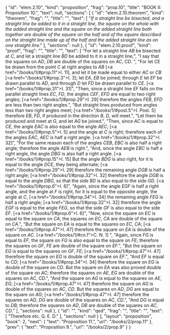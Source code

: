 {
  "id": "elem.2.10",
  "kind": "proposition",
  "frag": "prop.10",
  "title": "BOOK II: Proposition 10.",
  "text": null,
  "sections": [
    {
      "id": "elem.2.10.theorem",
      "kind": "theorem",
      "frag": "",
      "title": "",
      "text": [
        "<var>If a straight line be bisected</var>, <var>and a straight line be added to it in a straight line</var>, <var>the square on the whole with the added straight line and the square on the added straight line both together are double of the square on the half and of the square described on the straight line made up of the half and the added straight line as on one straight line</var>."
      ],
      "sections": null
    },
    {
      "id": "elem.2.10.proof",
      "kind": "proof",
      "frag": "",
      "title": "",
      "text": [
        "For let a straight line <var>AB</var> be bisected at <var>C</var>, and let a straight line <var>BD</var> be added to it in a straight line;",
        "I say that the squares on <var>AD</var>, <var>DB</var> are double of the squares on <var>AC</var>, <var>CD</var>. ",
        "For let <var>CE</var> be drawn from the point <var>C</var> at right angles to <var>AB</var> [<a href=\"/books/1/#prop.11\">I. 11</a>], and let it be made equal to either <var>AC</var> or <var>CB</var> [<a href=\"/books/1/#prop.3\">I. 3</a>]; let <var>EA</var>, <var>EB</var> be joined; through <var>E</var> let <var>EF</var> be drawn parallel to <var>AD</var>, and through <var>D</var> let <var>FD</var> be drawn parallel to <var>CE</var>. [<a href=\"/books/1/#prop.31\">I. 31</a>]",
        "Then, since a straight line <var>EF</var> falls on the parallel straight lines <var>EC</var>, <var>FD</var>, the angles <var>CEF</var>, <var>EFD</var> are equal to two right angles; [<a href=\"/books/1/#prop.29\">I. 29</a>] therefore the angles <var>FEB</var>, <var>EFD</var> are less than two right angles.",
        "But straight lines produced from angles less than two right angles meet; [<a href=\"/books/1/#post.5\">I. Post. 5</a>] therefore <var>EB</var>, <var>FD</var>, if produced in the direction <var>B</var>, <var>D</var>, will meet.",
        "Let them be produced and meet at <var>G</var>, and let <var>AG</var> be joined.",
        "Then, since <var>AC</var> is equal to <var>CE</var>, the angle <var>EAC</var> is also equal to the angle <var>AEC</var>; [<a href=\"/books/1/#prop.5\">I. 5</a>] and the angle at <var>C</var> is right; therefore each of the angles <var>EAC</var>, <var>AEC</var> is half a right angle. [<a href=\"/books/1/#prop.32\">I. 32</a>]",
        "For the same reason each of the angles <var>CEB</var>, <var>EBC</var> is also half a right angle; therefore the angle <var>AEB</var> is right.",
        "And, since the angle <var>EBC</var> is half a right angle, the angle <var>DBG</var> is also half a right angle. [<a href=\"/books/1/#prop.15\">I. 15</a>] But the angle <var>BDG</var> is also right, for it is equal to the angle <var>DCE</var>, they being alternate; [<a href=\"/books/1/#prop.29\">I. 29</a>] therefore the remaining angle <var>DGB</var> is half a right angle; [<a href=\"/books/1/#prop.32\">I. 32</a>] therefore the angle <var>DGB</var> is equal to the angle <var>DBG</var>, so that the side <var>BD</var> is also equal to the side <var>GD</var>. [<a href=\"/books/1/#prop.6\">I. 6</a>]",
        "Again, since the angle <var>EGF</var> is half a right angle, and the angle at <var>F</var> is right, for it is equal to the opposite angle, the angle at <var>C</var>, [<a href=\"/books/1/#prop.34\">I. 34</a>] the remaining angle <var>FEG</var> is half a right angle; [<a href=\"/books/1/#prop.32\">I. 32</a>] therefore the angle <var>EGF</var> is equal to the angle <var>FEG</var>, so that the side <var>GF</var> is also equal to the side <var>EF</var>. [<a href=\"/books/1/#prop.6\">I. 6</a>]",
        "Now, since the square on <var>EC</var> is equal to the square on <var>CA</var>, the squares on <var>EC</var>, <var>CA</var> are double of the square on <var>CA</var>.",
        "But the square on <var>EA</var> is equal to the squares on <var>EC</var>, <var>CA</var>; [<a href=\"/books/1/#prop.47\">I. 47</a>] therefore the square on <var>EA</var> is double of the square on <var>AC</var>. [<a href=\"/books/1/#cn.1\">C. N. 1</a>] ",
        "Again, since <var>FG</var> is equal to <var>EF</var>, the square on <var>FG</var> is also equal to the square on <var>FE</var>; therefore the squares on <var>GF</var>, <var>FE</var> are double of the square on <var>EF</var>.",
        "But the square on <var>EG</var> is equal to the squares on <var>GF</var>, <var>FE</var>; [<a href=\"/books/1/#prop.47\">I. 47</a>] therefore the square on <var>EG</var> is double of the square on <var>EF</var>.",
        "And <var>EF</var> is equal to <var>CD</var>; [<a href=\"/books/1/#prop.34\">I. 34</a>] therefore the square on <var>EG</var> is double of the square on <var>CD</var>. But the square on <var>EA</var> was also proved double of the square on <var>AC</var>; therefore the squares on <var>AE</var>, <var>EG</var> are double of the squares on <var>AC</var>, <var>CD</var>.",
        "And the square on <var>AG</var> is equal to the squares on <var>AE</var>, <var>EG</var>; [<a href=\"/books/1/#prop.47\">I. 47</a>] therefore the square on <var>AG</var> is double of the squares on <var>AC</var>, <var>CD</var>. But the squares on <var>AD</var>, <var>DG</var> are equal to the square on <var>AG</var>; [<a href=\"/books/1/#prop.47\">I. 47</a>] therefore the squares on <var>AD</var>, <var>DG</var> are double of the squares on <var>AC</var>, <var>CD</var>.",
        "And <var>DG</var> is equal to <var>DB</var>; therefore the squares on <var>AD</var>, <var>DB</var> are double of the squares on <var>AC</var>, <var>CD</var>."
      ],
      "sections": null
    },
    {
      "id": "",
      "kind": "qed",
      "frag": "",
      "title": "",
      "text": [
        "Therefore etc. Q. E. D."
      ],
      "sections": null
    }
  ],
  "layout": "proposition",
  "book": 2,
  "next": {
    "text": "Proposition 11.",
    "url": "/books/2/prop.11"
  },
  "prev": {
    "text": "Proposition 9.",
    "url": "/books/2/prop.9"
  }
}
